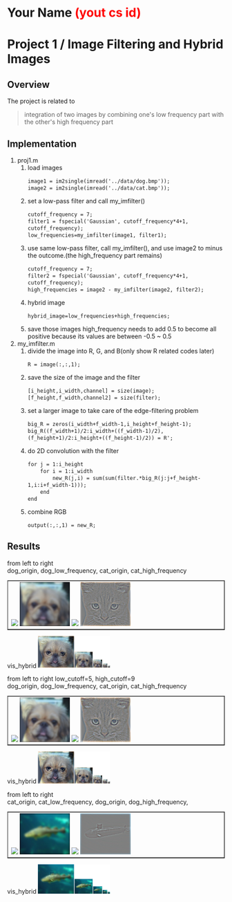 # Your Name <span style="color:red">(yout cs id)</span>

# Project 1 / Image Filtering and Hybrid Images

## Overview
The project is related to 
> integration of two images by combining one's low frequency part with the other's high frequency part


## Implementation
1. proj1.m
	1. load images
		```
		image1 = im2single(imread('../data/dog.bmp'));
		image2 = im2single(imread('../data/cat.bmp'));
		```
	2. set a low-pass filter and call my_imfilter()
		```
		cutoff_frequency = 7;
		filter1 = fspecial('Gaussian', cutoff_frequency*4+1, cutoff_frequency);
		low_frequencies=my_imfilter(image1, filter1);
		```
	3. use same low-pass filter, call my_imfilter(), and use image2 to minus the outcome.(the high_frequency part remains)
		```
		cutoff_frequency = 7;
		filter2 = fspecial('Gaussian', cutoff_frequency*4+1, cutoff_frequency);
		high_frequencies = image2 - my_imfilter(image2, filter2);
		```
	4. hybrid image
		```
		hybrid_image=low_frequencies+high_frequencies;
		```
	5. save those images
		high_frequency needs to add 0.5 to become all positive because its values are between -0.5 ~ 0.5 
2. my_imfilter.m
	1. divide the image into R, G, and B(only show R related codes later)
		```
		R = image(:,:,1);
		```
	2. save the size of the image and the filter
		```
		[i_height,i_width,channel] = size(image);
		[f_height,f_width,channel2] = size(filter);
		```
	3. set a larger image to take care of the edge-filtering problem
		```
		big_R = zeros(i_width+f_width-1,i_height+f_height-1);
		big_R((f_width+1)/2:i_width+((f_width-1)/2),(f_height+1)/2:i_height+((f_height-1)/2)) = R';
		```
	4. do 2D convolution with the filter
		```
		for j = 1:i_height
			for i = 1:i_width
				new_R(j,i) = sum(sum(filter.*big_R(j:j+f_height-1,i:i+f_width-1)));
			end
		end
		```
	5. combine RGB
		```
		output(:,:,1) = new_R;
		```

## Results
from left to right   <br />
dog_origin,    dog_low_frequency,    cat_origin,    cat_high_frequency
<table border=1>
<tr>
<td>
<img src="/data/dog.bmp" width="24%"/>
<img src="/low_frequencies.jpg" width="24%"/>
<img src="/data/cat.bmp"  width="24%"/>
<img src="/high_frequencies.jpg" width="24%"/>
</td>
</tr>
</table>
vis_hybrid
<img src="/hybrid_image_scales.jpg" width="33%"/>    <br />

from left to right low_cutoff=5, high_cutoff=9  <br />
dog_origin,    dog_low_frequency,    cat_origin,    cat_high_frequency
<table border=1>
<tr>
<td>
<img src="/data/dog.bmp" width="24%"/>
<img src="/5low_frequencies.jpg" width="24%"/>
<img src="/data/cat.bmp"  width="24%"/>
<img src="/9high_frequencies.jpg" width="24%"/>
</td>
</tr>
</table>
vis_hybrid
<img src="/0509hybrid_image_scales.jpg" width="33%"/>    <br />

from left to right   <br />
cat_origin,    cat_low_frequency, dog_origin,    dog_high_frequency, 
<table border=1>
<tr>
<td>
<img src="/data/fish.bmp" width="24%"/>
<img src="/fish_low_frequencies.jpg" width="24%"/>
<img src="/data/submarine.bmp"  width="24%"/>
<img src="/submarine_high_frequencies.jpg" width="24%"/>
</td>
</tr>
</table>
vis_hybrid
<img src="/fish_submarine_image_scales.jpg" width="33%"/>    <br />
